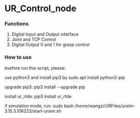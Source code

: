 # UR_Control_node

### Functions
1. Digital Input and Output interface 
2. Joint and TCP Control
3. Digital Output 0 and 1 for grasp control

### How to use
bvefore run this script, please:

use python3 and install pip3 by sudo apt install python3-pip

upgrade pip3: pip3 install --upgrade pip

install ur_rtde: pip3 install ur_rtde

if simulation mode, run: sudo bash /home/wangzi/URFiles/ursim-3.15.3.106223/start-ursim.sh 
